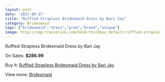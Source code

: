 ```yaml
---
layout: post
date: '2017-09-27'
title: "Ruffled Strapless Bridesmaid Dress by Bari Jay"
category: Bridesmaid
tags: ["bridesmaid","dress","prom","brand","unique"]
image: http://img.transblink.com/5418-thickbox_default/ruffled-strapless-bridesmaid-dress-by-bari-jay.jpg
---
```

Ruffled Strapless Bridesmaid Dress by Bari Jay

On Sales: **$286.99**
<a href="https://www.transblink.com/en/bridesmaid/1745-ruffled-strapless-bridesmaid-dress-by-bari-jay.html"><amp-img layout="responsive" width="600" height="600" src="//img.transblink.com/5418-thickbox_default/ruffled-strapless-bridesmaid-dress-by-bari-jay.jpg" alt="Ruffled Strapless Bridesmaid Dress by Bari Jay 0" /></a>
<a href="https://www.transblink.com/en/bridesmaid/1745-ruffled-strapless-bridesmaid-dress-by-bari-jay.html"><amp-img layout="responsive" width="600" height="600" src="//img.transblink.com/5419-thickbox_default/ruffled-strapless-bridesmaid-dress-by-bari-jay.jpg" alt="Ruffled Strapless Bridesmaid Dress by Bari Jay 1" /></a>

Buy it: [Ruffled Strapless Bridesmaid Dress by Bari Jay](https://www.transblink.com/en/bridesmaid/1745-ruffled-strapless-bridesmaid-dress-by-bari-jay.html "Ruffled Strapless Bridesmaid Dress by Bari Jay")

View more: [Bridesmaid](https://www.transblink.com/en/4-bridesmaid "Bridesmaid")